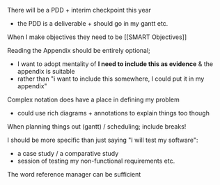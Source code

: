 
There will be a PDD + interim checkpoint this year
- the PDD is a deliverable + should go in my gantt etc.

When I make objectives they need to be [[SMART Objectives]]

Reading the Appendix should be entirely optional;
- I want to adopt mentality of **I need to include this as evidence** & the appendix is suitable
- rather than "i want to include this somewhere, I could put it in my appendix" 

Complex notation does have a place in defining my problem
- could use rich diagrams + annotations to explain things too though

When planning things out (gantt) / scheduling; include breaks!

I should be more specific than just saying "I will test my software":
- a case study / a comparative study
- session of testing my non-functional requirements etc.

The word reference manager can be sufficient

